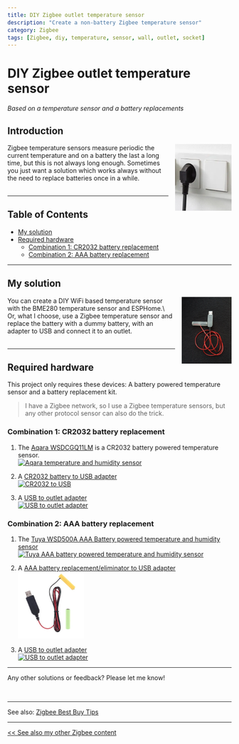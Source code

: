 ```yaml
---
title: DIY Zigbee outlet temperature sensor
description: "Create a non-battery Zigbee temperature sensor"
category: Zigbee
tags: [Zigbee, diy, temperature, sensor, wall, outlet, socket]
---
```


# DIY Zigbee outlet temperature sensor
*Based on a temperature sensor and a battery replacements*

## Introduction

<img src="images_temp_no_battery/outlet_socket.webp" alt="outlet plug" height="150px" style="margin-left:15px;float:right"/>
Zigbee temperature sensors measure periodic the current temperature and on a battery the last a long time, but this is not always long enough. 
Sometimes you just want a solution which works always without the need to replace batteries once in a while.

<br>
<br>

---

## Table of Contents
<!-- TOC -->
  * [My solution](#my-solution)
  * [Required hardware](#required-hardware)
    * [Combination 1: CR2032 battery replacement](#combination-1-cr2032-battery-replacement)
    * [Combination 2: AAA battery replacement](#combination-2-aaa-battery-replacement)
<!-- TOC -->

---

## My solution

<img src="/projects/images_christmas_decorations/battery_to_usb.jpg" alt="battery eliminator" height="150px" style="margin-left:15px;float:right"/>
You can create a DIY WiFi based temperature sensor with the BME280 temperature sensor and ESPHome.\
Or, what I choose, use a Zigbee temperature sensor and replace the battery with a dummy battery, with an adapter to USB and connect it to an outlet.

<br>
<br>

---

## Required hardware

This project only requires these devices: A battery powered temperature sensor and a battery replacement kit.

> I have a Zigbee network, so I use a Zigbee temperature sensors, but any other protocol sensor can also do the trick.

### Combination 1: CR2032 battery replacement

1. The <a href="/buy/smart_home_best_buy_tips#temperature-sensor" target="_blank">Aqara WSDCGQ11LM</a> is a CR2032 battery powered temperature sensor.\
   <a href="/buy/smart_home_best_buy_tips#temperature-sensor" target="_blank">
   <img src="/buy/images_zigbee/zigbee_temperature_humidity_sensor_aqara.webp" alt="Aqara temperature and humidity sensor" height="150px" /></a>

2. A <a href="/buy/smart_home_best_buy_tips#cr2032-usb-battery-replacements">CR2032 battery to USB adapter</a>\
   <a href="/buy/smart_home_best_buy_tips#cr2032-usb-battery-replacements" target="_blank">
   <img src="/buy/images_zigbee/cr2032_to_usb.webp" alt="CR2032 to USB" height="150px" /></a>

3. A <a href="/buy/smart_home_best_buy_tips#adapters">USB to outlet adapter</a>\
   <a href="/buy/smart_home_best_buy_tips#adapters" target="_blank">
   <img src="/esphome/images/5v_power_adapter.jpg" alt="USB to outlet adapter" height="150px" /></a>

### Combination 2: AAA battery replacement

1. The <a href="/buy/smart_home_best_buy_tips#temperature-sensor" target="_blank">Tuya WSD500A AAA Battery powered temperature and humidity sensor</a>\
   <a href="/buy/smart_home_best_buy_tips#temperature-sensor" target="_blank">
   <img src="/buy/images_zigbee/temperature_sensor_tuya_aaa.avif" alt="Tuya AAA battery powered temperature and humidity sensor" height="150px" /></a>

2. A <a href="/buy/smart_home_best_buy_tips#battery-eliminators">AAA battery replacement/eliminator to USB adapter</a>\
   <a href="/buy/smart_home_best_buy_tips#battery-eliminators" target="_blank">
   <img src="/buy/images_diy/battery_eliminator.png" alt="battery replacement to USB adapter" height="150px" /></a>

3. A <a href="/buy/smart_home_best_buy_tips#adapters">USB to outlet adapter</a>\
   <a href="/buy/smart_home_best_buy_tips#adapters" target="_blank">
   <img src="/esphome/images/5v_power_adapter.jpg" alt="USB to outlet adapter" height="150px" /></a>

---

Any other solutions or feedback? Please let me know!

<br>

---

See also: [Zigbee Best Buy Tips](/buy/smart_home_best_buy_tips)

---

[<< See also my other Zigbee content](index)
